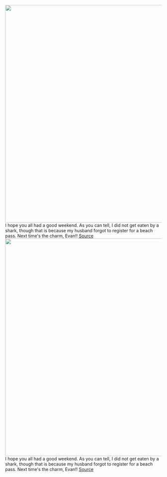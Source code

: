 <img src='https://cdn.vox-cdn.com/thumbor/ggaDWFdedHtub312OGRf98Xo4B0=/0x0:2353x2049/1200x800/filters:focal(1187x372:1563x748)/cdn.vox-cdn.com/uploads/chorus_image/image/71175494/1150620090.0.jpg' width='700px' /><br/>
I hope you all had a good weekend. As you can tell, I did not get eaten by a shark, though that is because my husband forgot to register for a beach pass. Next time's the charm, Evan!!
<a href='https://www.theverge.com/2022/7/26/23279369/cuomo-olberman-podcast-facebook-spotify-siriusxm'> Source <a/><img src='https://cdn.vox-cdn.com/thumbor/ggaDWFdedHtub312OGRf98Xo4B0=/0x0:2353x2049/1200x800/filters:focal(1187x372:1563x748)/cdn.vox-cdn.com/uploads/chorus_image/image/71175494/1150620090.0.jpg' width='700px' /><br/>
I hope you all had a good weekend. As you can tell, I did not get eaten by a shark, though that is because my husband forgot to register for a beach pass. Next time's the charm, Evan!!
<a href='https://www.theverge.com/2022/7/26/23279369/cuomo-olberman-podcast-facebook-spotify-siriusxm'> Source <a/>